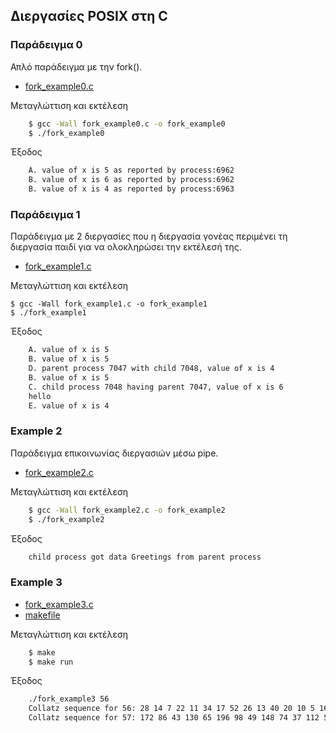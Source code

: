 ## Διεργασίες POSIX στη C

### Παράδειγμα 0
Απλό παράδειγμα με την fork().

* [fork_example0.c](fork_example0.c)


Μεταγλώττιση και εκτέλεση

```bash
	$ gcc -Wall fork_example0.c -o fork_example0
	$ ./fork_example0
```

Έξοδος

```bash
	A. value of x is 5 as reported by process:6962
	B. value of x is 6 as reported by process:6962
	B. value of x is 4 as reported by process:6963
```

### Παράδειγμα 1
Παράδειγμα με 2 διεργασίες που η διεργασία γονέας περιμένει τη διεργασία παιδί για να ολοκληρώσει την εκτέλεσή της.

* [fork_example1.c](fork_example1.c)

Μεταγλώττιση και εκτέλεση

	$ gcc -Wall fork_example1.c -o fork_example1
	$ ./fork_example1


Έξοδος

```bash	
	A. value of x is 5
	B. value of x is 5
	D. parent process 7047 with child 7048, value of x is 4
	B. value of x is 5
	C. child process 7048 having parent 7047, value of x is 6
	hello
	E. value of x is 4
```

### Example 2
Παράδειγμα επικοινωνίας διεργασιών μέσω pipe.

* [fork_example2.c](fork_example2.c)

Μεταγλώττιση και εκτέλεση

```bash
	$ gcc -Wall fork_example2.c -o fork_example2
	$ ./fork_example2
```

Έξοδος 

```bash
	child process got data Greetings from parent process
```

### Example 3

* [fork_example3.c](fork_example3.c)
* [makefile](makefile)

Μεταγλώττιση και εκτέλεση

```bash	
	$ make 
	$ make run
```

Έξοδος

```bash
	./fork_example3 56
	Collatz sequence for 56: 28 14 7 22 11 34 17 52 26 13 40 20 10 5 16 8 4 2 1
	Collatz sequence for 57: 172 86 43 130 65 196 98 49 148 74 37 112 56 28 14 7 22 11 34 17 52 26 13 40 20 10 5 16 8 4 2 1	
```